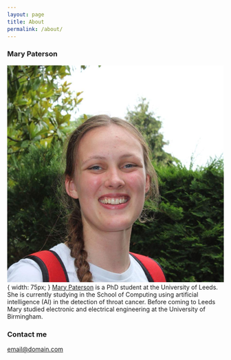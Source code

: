 ```yaml
---
layout: page
title: About
permalink: /about/
---
```


### Mary Paterson
![Profile](/images/Profile.jpg) { width: 75px; } [Mary Paterson](https://eps.leeds.ac.uk/computing/pgr/8564/mary-paterson) is a PhD student at the University of Leeds. She is currently studying in the School of Computing using artificial intelligence (AI) in the detection of throat cancer. Before coming to Leeds Mary studied electronic and electrical engineering at the University of Birmingham. 

### Contact me

[email@domain.com](mailto:email@domain.com)
